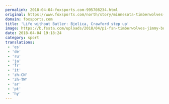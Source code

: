 ```yaml
---
permalink: 2018-04-04-foxsports.com-995708234.html
original: https://www.foxsports.com/north/story/minnesota-timberwolves-jimmy-butler-nemanja-bjelica-jamal-crawford-step-up-040418
domain: foxsports.com
title: 'Life without Butler: Bjelica, Crawford step up'
image: https://b.fssta.com/uploads/2018/04/pi-fsn-timberwolves-jimmy-butler-040418.vresize.1200.630.high.43.jpg
date: 2018-04-04 19:18:24
category: sport
translations: 
 - 'es'
 - 'de'
 - 'ru'
 - 'ja'
 - 'fr'
 - 'it'
 - 'zh-CN'
 - 'zh-TW'
 - 'ar'
 - 'pt'
 - 'hy'
---
```


